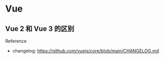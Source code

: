 # Vue

## Vue 2 和 Vue 3 的区别

Reference

- changelog: https://github.com/vuejs/core/blob/main/CHANGELOG.md
